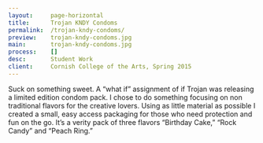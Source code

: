 ```yaml
---
layout:     page-horizontal
title:      Trojan KNDY Condoms
permalink:  /trojan-kndy-condoms/
preview:    trojan-kndy-condoms.jpg
main:       trojan-kndy-condoms.jpg
process:    []
desc:       Student Work
client:     Cornish College of the Arts, Spring 2015
---
```


Suck on something sweet. A “what if” assignment of if Trojan was releasing a limited edition condom pack. I chose to do something focusing on non traditional flavors for the creative lovers. Using as little material as possible I created a small, easy access packaging for those who need protection and fun on the go. It’s a verity pack of three flavors “Birthday Cake,” “Rock Candy” and “Peach Ring.”

